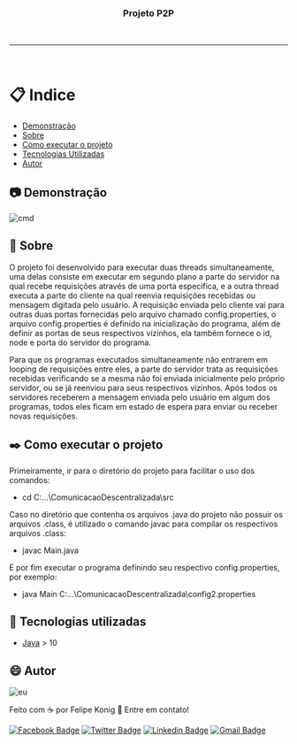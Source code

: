 <h3 align="center">Projeto P2P</h3>

<br />

---
<br />

# :clipboard: Indice

- [Demonstração](#Demonstracao) 
- [Sobre](#Sobre)
- [Como executar o projeto](#Como-executar)
- [Tecnologias Utilizadas](#Tecnologias-utilizadas)
- [Autor](#Autor)

## :camera: <a name="Demonstracao">Demonstração</a> 

![cmd](https://user-images.githubusercontent.com/49540283/117512636-5efb8900-af66-11eb-93ce-008f548fccfd.png)


## :pushpin: <a name="Sobre">Sobre</a>  

O projeto foi desenvolvido para executar duas threads simultaneamente, uma delas consiste em executar em segundo plano a parte do servidor na qual recebe requisições através de uma porta especifica, e a outra thread executa a parte do cliente na qual reenvia requisições recebidas ou mensagem digitada pelo usuário. A requisição enviada pelo cliente vai para outras duas portas fornecidas pelo arquivo chamado config.properties, o arquivo config.properties é definido na inicialização do programa, além de definir as portas de seus respectivos vizinhos, ela também fornece o id, node e porta do servidor do programa.

Para que os programas executados simultaneamente não entrarem em looping de requisições entre eles, a parte do servidor trata as requisições recebidas verificando se a mesma não foi enviada inicialmente pelo próprio servidor, ou se já reenviou para seus respectivos vizinhos. Após todos os servidores receberem a mensagem enviada pelo usuário em algum dos programas, todos eles ficam em estado de espera para enviar ou receber novas requisições.

## :black_nib: <a name="Como-executar">Como executar o projeto</a>  

Primeiramente, ir para o diretório do projeto para facilitar o uso dos comandos:
- cd C:...\ComunicacaoDescentralizada\src

Caso no diretório que contenha os arquivos .java do projeto não possuir os arquivos .class, é utilizado o comando javac para compilar os respectivos arquivos .class:
- javac Main.java

E por fim executar o programa definindo seu respectivo config.properties, por exemplo:
- java Main C:...\ComunicacaoDescentralizada\config2.properties

## :rocket: <a name="Tecnologias-utilizadas">Tecnologias utilizadas</a>  

- [Java](https://www.java.com/pt-BR/) > 10

## :smile: <a name="Autor">Autor</a>  

![eu](https://user-images.githubusercontent.com/49540283/117379724-7840fe80-aeae-11eb-87fb-54a79b44233d.jpg)
   
Feito com ☕ por Felipe Konig :wave: Entre em contato!

[![Facebook Badge](https://img.shields.io/badge/Facebook-Felipe%20Konig-blue)](https://www.facebook.com/felipe.konig.3/)
[![Twitter Badge](https://img.shields.io/badge/Twitter-Felipe%20Konig-blue)](https://twitter.com/FelipeKonig4) 
[![Linkedin Badge](https://img.shields.io/badge/LinkedIn-Felipe%20Konig-blue)](https://www.linkedin.com/in/felipe-konig-10bb8a190/) 
[![Gmail Badge](https://img.shields.io/badge/Gmail-lipekonig%40gmail.com-orange)](mailto:lipekonig@gmail.com)
